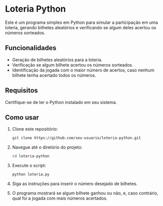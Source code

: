 # Loteria Python

Este é um programa simples em Python para simular a participação em uma loteria, gerando bilhetes aleatórios e verificando se algum deles acertou os números sorteados.

## Funcionalidades

- Geração de bilhetes aleatórios para a loteria.
- Verificação se algum bilhete acertou os números sorteados.
- Identificação da jogada com o maior número de acertos, caso nenhum bilhete tenha acertado todos os números.

## Requisitos

Certifique-se de ter o Python instalado em seu sistema.

## Como usar

1. Clone este repositório:

    ```bash
    git clone https://github.com/seu-usuario/loteria-python.git
    ```

2. Navegue até o diretório do projeto:

    ```bash
    cd loteria-python
    ```

3. Execute o script:

    ```bash
    python loteria.py
    ```

4. Siga as instruções para inserir o número desejado de bilhetes.

5. O programa mostrará se algum bilhete ganhou ou não, e, caso contrário, qual foi a jogada com mais números acertados.
